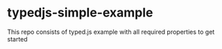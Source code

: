 # typedjs-simple-example
This repo consists of typed.js example with all required properties to get started
